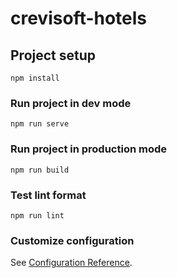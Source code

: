 # crevisoft-hotels

## Project setup
```
npm install
```

### Run project in dev mode 
```
npm run serve
```

### Run project in production mode
```
npm run build
```

### Test lint format
```
npm run lint
```

### Customize configuration
See [Configuration Reference](https://cli.vuejs.org/config/).
